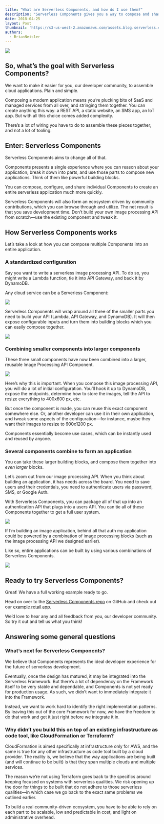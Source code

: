 ```yaml
---
title: "What are Serverless Components, and how do I use them?"
description: "Serverless Components gives you a way to compose and share parts of a cloud application. Serverless development just got even easier."
date: 2018-04-25
layout: Post
thumbnail: 'https://s3-us-west-2.amazonaws.com/assets.blog.serverless.com/Serverless_logo.png'
authors:
  - BrianNeisler
---
```


<img src="https://s3-us-west-2.amazonaws.com/assets.blog.serverless.com/components/serverless-components.gif">

## So, what’s the goal with Serverless Components?

We want to make it easier for you, our developer community, to assemble cloud applications. Plain and simple.

Composing a modern application means you’re plucking bits of SaaS and managed services from all over, and stringing them together. You can create anything this way: a REST API, a static website, an SMS app, an IoT app. But with all this choice comes added complexity.

There’s a lot of wiring you have to do to assemble these pieces together, and not a lot of tooling.

## Enter: Serverless Components

Serverless Components aims to change all of that.

Components presents a single experience where you can reason about your application, break it down into parts, and use those parts to compose new applications. Think of them like powerful building blocks.

You can compose, configure, and share individual Components to create an entire serverless application much more quickly.

Serverless Components will also form an ecosystem driven by community contributions, which you can browse through and utilize. The net result is that you save development time. Don’t build your own image processing API from scratch—use the existing component and tweak it.

## How Serverless Components works

Let’s take a look at how you can compose multiple Components into an entire application.

### A standardized configuration

Say you want to write a serverless image processing API. To do so, you might write a Lambda function, tie it into API Gateway, and back it by DynamoDB. 

Any cloud service can be a Serverless Component:

<image src="https://s3-us-west-2.amazonaws.com/assets.blog.serverless.com/components/individual-components.png">

Serverless Components will wrap around all three of the smaller parts you need to build your API (Lambda, API Gateway, and DynamoDB). It will then expose configurable inputs and turn them into building blocks which you can easily compose together.

<image src=”https://s3-us-west-2.amazonaws.com/assets.blog.serverless.com/components/lambda-endpoints.png”>

### Combining smaller components into larger components

These three small components have now been combined into a larger, reusable Image Processing API Component.

<image src="https://s3-us-west-2.amazonaws.com/assets.blog.serverless.com/components/image-api.png">

Here’s why this is important. When you compose this image processing API, you will do a lot of initial configuration. You’ll hook it up to DynamoDB, expose the endpoints, determine how to store the images, tell the API to resize everything to 400x600 px, etc.

But once the component is made, you can reuse this exact component somewhere else. Or, another developer can use it in their own application, and tweak some aspects of the configuration—for instance, maybe they want their images to resize to 600x1200 px.

Components essentially become use cases, which can be instantly used and reused by anyone.

### Several components combine to form an application

You can take these larger building blocks, and compose them together into *even larger* blocks. 

Let’s zoom out from our image processing API. When you think about building an application, it has needs across the board. You need to save users and their credentials, you need to authenticate users via password, SMS, or Google Auth.

With Serverless Components, you can package all of that up into an authentication API that plugs into a users API. You can tie all of these Components together to get a full user system. 

<image src="https://s3-us-west-2.amazonaws.com/assets.blog.serverless.com/components/photo-app.png">

If I’m building an image application, behind all that auth my application could be powered by a combination of image processing blocks (such as the image processing API we designed earlier).

Like so, entire applications can be built by using various combinations of Serverless Components.

<image src="https://s3-us-west-2.amazonaws.com/assets.blog.serverless.com/components/full-tower.png">

## Ready to try Serverless Components?

Great! We have a full working example ready to go.

Head on over to the [Serverless Components repo](https://github.com/serverless/components) on GitHub and check out our [example retail app](https://github.com/serverless/components/tree/master/examples/retail-app).

We’d love to hear any and all feedback from you, our developer community. So try it out and tell us what you think!

## Answering some general questions

### What’s next for Serverless Components?

We believe that Components represents the ideal developer experience for the future of serverless development.

Eventually, once the design has matured, it may be integrated into the Serverless Framework. But there’s a lot of dependency on the Framework itself to be very stable and dependable, and Components is not yet ready for production usage. As such, we didn’t want to immediately integrate it into the Framework.

Instead, we want to work hard to identify the right implementation patterns. By leaving this out of the core Framework for now, we have the freedom to do that work and get it just right before we integrate it in.

### Why didn’t you build this on top of an existing infrastructure as code tool, like CloudFormation or Terraform?

CloudFormation is aimed specifically at infrastructure only for AWS, and the same is true for any other infrastructure as code tool built by a cloud provider. The reality is, we believe that the way applications are being built (and will continue to be built) is that they span multiple clouds and multiple services.

The reason we’re not using Terraform goes back to the specifics around keeping focused on systems with serverless qualities. We risk opening up the door for things to be built that do not adhere to those serverless qualities—in which case we go back to the exact same problems we outlined earlier.

To build a real community-driven ecosystem, you have to be able to rely on each part to be scalable, low and predictable in cost, and light on administrative overhead.
